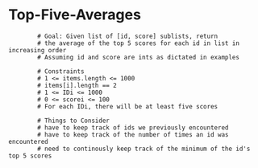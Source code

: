 # Top-Five-Averages
            # Goal: Given list of [id, score] sublists, return
            # the average of the top 5 scores for each id in list in increasing order
            # Assuming id and score are ints as dictated in examples

            # Constraints
            # 1 <= items.length <= 1000
            # items[i].length == 2
            # 1 <= IDi <= 1000
            # 0 <= scorei <= 100
            # For each IDi, there will be at least five scores

            # Things to Consider
            # have to keep track of ids we previously encountered
            # have to keep track of the number of times an id was encountered
            # need to continously keep track of the minimum of the id's top 5 scores 
